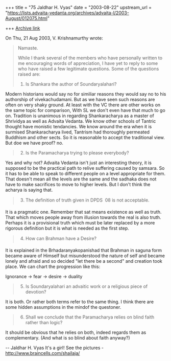 +++
title = "75 Jaldhar H. Vyas"
date = "2003-08-22"
upstream_url = "https://lists.advaita-vedanta.org/archives/advaita-l/2003-August/012075.html"

+++
[Archive link](https://lists.advaita-vedanta.org/archives/advaita-l/2003-August/012075.html)

On Thu, 21 Aug 2003, V. Krishnamurthy wrote:

> Namaste.
>
> While I thank several of the members who have personally written
> to me encouraging words of appreciation, I have yet to reply to
> some who have raised a few legitimate questions.  Some of the
> questions raised are:
> 1.	Is Shankara the author of Soundaryalahari?

Modern historians would say no for similiar reasons they would say no to
his authorship of vivekachudamani.  But as we have seen such reasons are
often on very shaky ground.  At least with the VC there are other works on
the same topic for comparison,  With SL we don't even have that much to go
on.  Tradition is unanimous in regarding Shankaracharya as a master of
Shrividya as well as Advaita Vedanta.  We know other schools of Tantric
thought have monistic tendancies.  We know around the era when it is
surmised Shankaracharya lived, Tantrism had thoroughly permeated
Buddhism and other sects.  So it is reasonable to accept the traditional
view.  But doe we have proof? no.

> 2.	Is the Paramacharya trying to please everybody?

Yes and why not?  Advaita Vedanta isn't just an interesting theory,
it is supposed to be the practical path to relive suffering caused by
samsara.  So it has to be able to speak to different people on a level
appropriate for them.  That doesn't mean all the levels are the same and
the sadhaka does not have to make sacrifices to move to higher levels. But
I don't think the acharya is saying that.

> 3.	The definition of truth given in DPDS  08 is not
> acceptable.

It is a pragmatic one.  Remember that sat means existence as well as
truth.  That which moves people away from illusion towards the real is
also truth.  Perhaps it is a provisional truth which must be later
replaced by a more rigorous definition but it is what is needed as the
first step.

> 4.	How can Brahman have a Desire?

It is explained in the Brhadaranyakopanishad that Brahman in saguna form
became aware of Himself but misunderstood the nature of self and became
lonely and afraid and so decided "let there be a second" and creation took
place.  We can chart the progression like this:

Ignorance -> fear -> desire -> duality


> 5.	Is Soundaryalahari an advaitic work or a religious piece of
> devotion?

It is both.  Or rather both terms refer to the same thing.  I think there
are some hidden assumptions in the mindof the questoner.


> 6.	Shall we conclude that the Paramacharya  relies on blind
> faith rather than logic?

It should be obvious that he relies on both, indeed regards them as
complementary.  (And what is so blind about faith anyway?)


-- 
Jaldhar H. Vyas <jaldhar at braincells.com>
It's a girl! See the pictures - http://www.braincells.com/shailaja/

